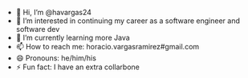 - 👋 Hi, I’m @havargas24
- 👀 I’m interested in continuing my career as a software engineer and software dev
- 🌱 I’m currently learning more Java
- 📫 How to reach me: horacio.vargasramirez#gmail.com
- 😄 Pronouns: he/him/his
- ⚡ Fun fact: I have an extra collarbone

<!---
havargas24/havargas24 is a ✨ special ✨ repository because its `README.md` (this file) appears on your GitHub profile.
You can click the Preview link to take a look at your changes.
--->
